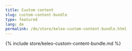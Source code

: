 ```yaml
---
title: Custom content
slug: custom-content-bundle
type: featured
lang: de
permalink: /de/store/keleo-custom-content-bundle.html
---
```


{% include store/keleo-custom-content-bundle.md %}
